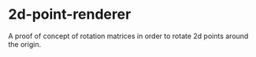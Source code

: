 # 2d-point-renderer
A proof of concept of rotation matrices in order to rotate 2d points around the origin.
